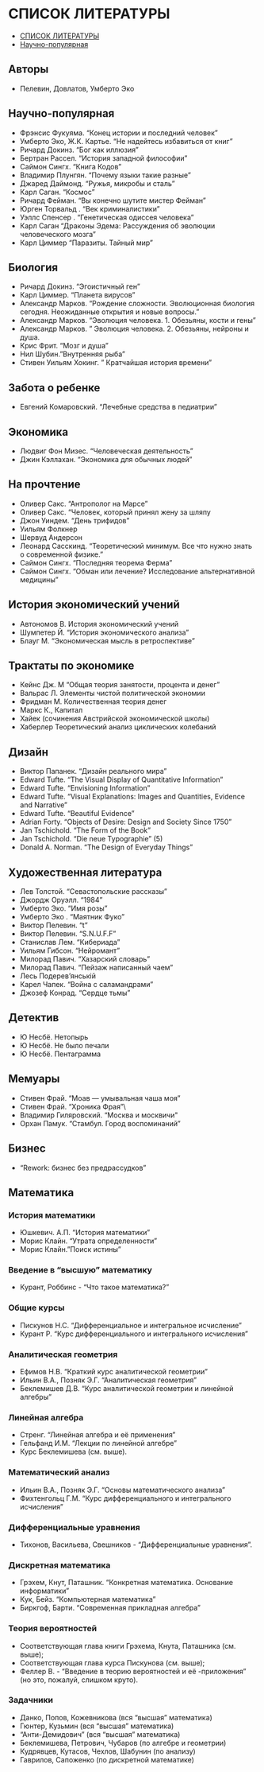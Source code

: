 
# СПИСОК ЛИТЕРАТУРЫ

- [СПИСОК ЛИТЕРАТУРЫ](#СПИСОК-ЛИТЕРАТУРЫ)
 - [Научно-популярная](##Научно-популярная)


## Авторы

- Пелевин, Довлатов, Умберто Эко

## Научно-популярная

- Фрэнсис Фукуяма. “Конец истории и последний человек”
- Умберто Эко, Ж.К. Картье. “Не надейтесь избавиться от книг”
- Ричард Докинз. “Бог как иллюзия”
- Бертран Рассел. “История западной философии”
- Саймон Сингх. “Книга Кодов”
- Владимир Плунгян. “Почему языки такие разные”
- Джаред Даймонд. “Ружья, микробы и сталь”
- Карл Саган. “Космос”
- Ричард Фейман. “Вы конечно шутите мистер Фейман”
- Юрген Торвальд . “Век криминалистики”
- Уэллс Спенсер . “Генетическая одиссея человека”
- Карл Саган “Драконы Эдема: Рассуждения об эволюции человеческого мозга”
- Карл Циммер “Паразиты. Тайный мир”

## Биология

- Ричард Докинз. “Эгоистичный ген”
- Карл Циммер. “Планета вирусов”
- Александр Марков. “Рождение сложности. Эволюционная биология сегодня. Неожиданные открытия и новые вопросы.”
- Александр Марков. “Эволюция человека. 1. Обезьяны, кости и гены”
- Александр Марков. ” Эволюция человека. 2. Обезьяны, нейроны и душа.
- Крис Фрит. “Мозг и душа”
- Нил Шубин.”Внутренняя рыба”
- Стивен Уильям Хокинг. ” Кратчайшая история времени”

## Забота о ребенке

- Евгений Комаровский. “Лечебные средства в педиатрии”

## Экономика

- Людвиг Фон Мизес. “Человеческая деятельность”
- Джин Кэллахан. “Экономика для обычных людей”

## На прочтение

- Оливер Сакс. “Антрополог на Марсе”
- Оливер Сакс. “Человек, который принял жену за шляпу
- Джон Уиндем. “День трифидов”
- Уильям Фолкнер
- Шервуд Андерсон
- Леонард Сасскинд. “Теоретический минимум. Все что нужно знать о современной физике.”
- Саймон Сингх. “Последняя теорема Ферма”
- Саймон Сингх. “Обман или лечение? Исследование альтернативной медицины”

## История экономический учений

- Автономов В. История экономический учений
- Шумпетер Й. “История экономического анализа”
- Блауг М. “Экономическая мысль в ретроспективе”

## Трактаты по экономике

- Кейнс Дж. М “Общая теория занятости, процента и денег”
- Вальрас Л. Элементы чистой политической экономии
- Фридман М. Количественная теория денег
- Маркс К., Капитал
- Хайек (сочинения Австрийской экономической школы)
- Хаберлер Теоретический анализ циклических колебаний

## Дизайн

- Виктор Папанек. “Дизайн реального мира”
- Edward Tufte. “The Visual Display of Quantitative Information”
- Edward Tufte. “Envisioning Information”
- Edward Tufte. “Visual Explanations: Images and Quantities, Evidence and Narrative”
- Edward Tufte. “Beautiful Evidence”
- Adrian Forty. “Objects of Desire: Design and Society Since 1750”
- Jan Tschichold. “The Form of the Book”
- Jan Tschichold. “Die neue Typographie” (5)
- Donald A. Norman. “The Design of Everyday Things”

## Художественная литература

- Лев Толстой. “Севастопольские рассказы”
- Джордж Оруэлл. “1984”
- Умберто Эко. “Имя розы”
- Умберто Эко . “Маятник Фуко”
- Виктор Пелевин. “t”
- Виктор Пелевин. “S.N.U.F.F”
- Станислав Лем. “Кибериада”
- Уильям Гибсон. “Нейромант”
- Милорад Павич. “Хазарский словарь”
- Милорад Павич. “Пейзаж написанный чаем”
- Лесь Подерев’янськiй
- Карел Чапек. “Война с саламандрами”
- Джозеф Конрад. “Cердце тьмы”

## Детектив

- Ю Несбё. Нетопырь
- Ю Несбё. Не было печали
- Ю Несбё. Пентаграмма

## Мемуары

- Стивен Фрай. “Моав — умывальная чаша моя”
- Стивен Фрай. “Хроника Фрая”\
- Владимир Гиляровский. “Москва и москвичи"
- Орхан Памук. “Стамбул. Город воспоминаний”

## Бизнес

- “Rework: бизнес без предрассудков”

## Математика
### История математики

- Юшкевич. А.П. “История математики”
- Морис Клайн. “Утрата определенности”
- Морис Клайн.”Поиск истины”

### Введение в “высшую” математику

- Курант, Роббинс - “Что такое математика?”

### Общие курсы

- Пискунов Н.С. “Дифференциальное и интегральное исчисление”
- Курант Р. “Курс дифференциального и интегрального исчисления”

### Аналитическая геометрия

- Ефимов Н.В. “Краткий курс аналитической геометрии”
- Ильин В.А., Позняк Э.Г. “Аналитическая геометрия”
- Беклемишев Д.В. “Курс аналитической геометрии и линейной алгебры”

### Линейная алгебра

- Стренг. “Линейная алгебра и её применения”
- Гельфанд И.М. “Лекции по линейной алгебре”
- Курс Беклемишева (см. выше).

### Математический анализ

- Ильин В.А., Позняк Э.Г. “Основы математического анализа”
- Фихтенгольц Г.М. “Курс дифференциального и интегрального исчисления”

### Дифференциальные уравнения

- Тихонов, Васильева, Свешников - “Дифференциальные уравнения”.

### Дискретная математика

- Грэхем, Кнут, Паташник. “Конкретная математика. Основание информатики”
- Кук, Бейз. “Компьютерная математика”
- Биркгоф, Барти. “Современная прикладная алгебра”

### Теория вероятностей

- Соответствующая глава книги Грэхема, Кнута, Паташника (см. выше);
- Соответствующая глава курса Пискунова (см. выше);
- Феллер В. - “Введение в теорию вероятностей и её -приложения” (но это, пожалуй, слишком круто).

### Задачники

- Данко, Попов, Кожевникова (вся “высшая” математика)
- Гюнтер, Кузьмин (вся “высшая” математика)
- “Анти-Демидович” (вся “высшая” математика)
- Беклемишева, Петрович, Чубаров (по алгебре и геометрии)
- Кудрявцев, Кутасов, Чехлов, Шабунин (по анализу)
- Гаврилов, Сапоженко (по дискретной математике)
